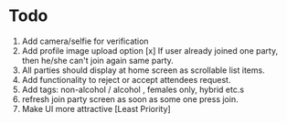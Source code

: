 # Todo
1. Add camera/selfie for verification
2. Add profile image upload option
[x] If user already joined one party, then he/she can't join again same party.
4. All parties should display at home screen as scrollable list items.
5. Add functionality to reject or accept attendees request.
6. Add tags: non-alcohol / alcohol , females only, hybrid etc.s
7. refresh join party screen as soon as some one press join.
8. Make UI more attractive [Least Priority]
